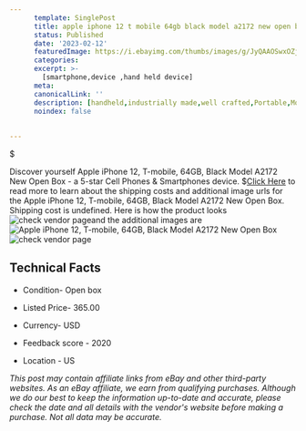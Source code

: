 ```yaml
---
      template: SinglePost
      title: apple iphone 12 t mobile 64gb black model a2172 new open box
      status: Published
      date: '2023-02-12'
      featuredImage: https://i.ebayimg.com/thumbs/images/g/JyQAAOSwxOZjyznO/s-l225.jpg
      categories: 
      excerpt: >-
        [smartphone,device ,hand held device]
      meta:
      canonicalLink: ''
      description: [handheld,industrially made,well crafted,Portable,Mobile,Compact,Convenient,Lightweight,Maneuverable,Man-portable,Miniature,Carriable,Hand-held,Light,Holdable,Transportable,Mobile device,Pocket-sized,On-the-go,Wireless,Cordless,Compact size,Convenient size, smartphone,device ,hand held device]
      noindex: false
      
        
---
```

$

Discover yourself Apple iPhone 12, T-mobile, 64GB, Black Model A2172 New Open Box - a 5-star Cell Phones & Smartphones device.
$[Click Here](https://www.ebay.com/itm/225366570145?hash=item3478e4f4a1%3Ag%3AJyQAAOSwxOZjyznO&mkevt=1&mkcid=1&mkrid=711-53200-19255-0&campid=%253CePNCampaignId%253E&customid=%253CreferenceId%253E&toolid=10049) to read more to learn about the shipping costs and additional image urls for the Apple iPhone 12, T-mobile, 64GB, Black Model A2172 New Open Box. Shipping cost is undefined. Here is how the product looks ![check vendor page](https://i.ebayimg.com/thumbs/images/g/JyQAAOSwxOZjyznO/s-l225.jpg)and the additional images are![Apple iPhone 12, T-mobile, 64GB, Black Model A2172 New Open Box](https://i.ebayimg.com/images/g/JyQAAOSwxOZjyznO/s-l1600.jpg)![check vendor page](https://origin-galleryplus.ebayimg.com/ws/web/225366570145_2_0_1/225x225.jpg,https://origin-galleryplus.ebayimg.com/ws/web/225366570145_3_0_1/225x225.jpg)



 ## Technical Facts 



     
      

 - Condition- Open box 


      

 - Listed Price- 365.00 


      

 - Currency- USD 


      

 - Feedback score - 2020 


      

 - Location - US 


      
      

 *_This post may contain affiliate links from eBay and other third-party websites. As an eBay affiliate, we earn from qualifying purchases. Although we do our best to keep the information up-to-date and accurate, please check the date and all details with the vendor's website before making a purchase. Not all data may be accurate._*






